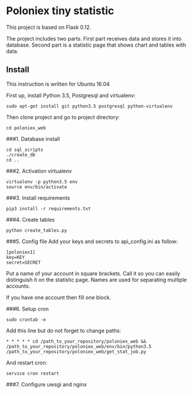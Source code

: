 Poloniex tiny statistic
===
This project is based on Flask 0.12.

The project includes two parts. First part receives data and stores it into database. Second part is a statistic page that shows chart and tables with data.

## Install
This instruction is written for Ubuntu 16.04

First up, install Python 3.5, Postgresql and virtualenv:

    sudo apt-get install git python3.5 postgresql python-virtualenv

Then clone project and go to project directory:

    cd poloniex_web

###1. Database install

    cd sql_scripts
    ./create_db
    cd ..
    
###2. Activation virtualenv

    virtualenv -p python3.5 env
    source env/bin/activate
    
###3. Install requirements

    pip3 install -r requirements.txt
    
###4. Create tables

    python create_tables.py
    
###5. Config file
Add your keys and secrets to api_config.ini as follow:
    
    [poloniex1]
    key=KEY
    secret=SECRET


Put a name of your account in square brackets. Call it so you can easily distinguish it on the statistic page. Names are used for separating multiple accounts.  

If you have one account then fill one block.

###6. Setup cron

    sudo crontab -e
   
Add this line but do not forget to change paths:

    * * * * * cd /path_to_your_repository/poloniex_web && /path_to_your_repository/poloniex_web/env/bin/python3.5 /path_to_your_repository/poloniex_web/get_stat_job.py
    
And restart cron:
    
    service cron restart

###7. Configure uwsgi and nginx
